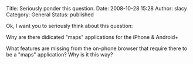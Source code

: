Title: Seriously ponder this question. 
Date: 2008-10-28 15:28
Author: slacy
Category: General
Status: published

Ok, I want you to seriously think about this question:

Why are there didicated "maps" applications for the iPhone & Android+

What features are missing from the on-phone browser that require there
to be a "maps" application? Why is it this way?
